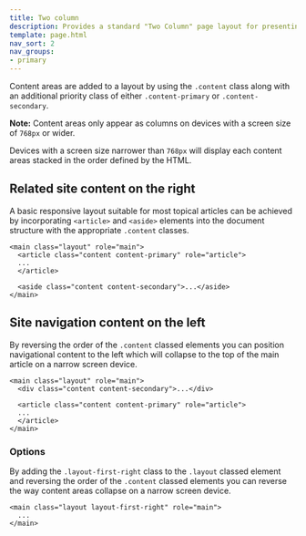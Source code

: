 ```yaml
---
title: Two column
description: Provides a standard "Two Column" page layout for presenting articles or topics.
template: page.html
nav_sort: 2
nav_groups:
- primary
---
```


Content areas are added to a layout by using the <code>.content</code> class along with
an additional priority class of either <code>.content-primary</code> or
<code>.content-secondary</code>.

<div class="alert alert-info">
  <p><strong>Note:</strong> Content areas only appear as columns on devices with a
    screen size of <code>768px</code> or wider.</p>

  <p>Devices with a screen size narrower than <code>768px</code> will display
    each content areas stacked in the order defined by the HTML.</p>
</div>

## Related site content on the right

A basic responsive layout suitable for most topical articles can be
achieved by incorporating <code>&lt;article&gt;</code> and <code>&lt;aside&gt;</code> elements
into the document structure with the appropriate <code>.content</code> classes.

<pre class="prettyprint linenums"><code>&lt;main class="layout" role="main"&gt;
  &lt;article class="content content-primary" role="article"&gt;
  ...
  &lt;/article&gt;

  &lt;aside class="content content-secondary"&gt;...&lt;/aside&gt;
&lt;/main&gt;
</code></pre>


## Site navigation content on the left

By reversing the order of the <code>.content</code> classed elements you can
position navigational content to the left which will collapse to the
top of the main article on a narrow screen device.

<pre class="prettyprint linenums"><code>&lt;main class="layout" role="main"&gt;
  &lt;div class="content content-secondary"&gt;...&lt;/div&gt;

  &lt;article class="content content-primary" role="article"&gt;
  ...
  &lt;/article&gt;
&lt;/main&gt;
</code></pre>

### Options

By adding the <code>.layout-first-right</code> class to the <code>.layout</code>
classed element and reversing the order of the <code>.content</code> classed
elements you can reverse the way content areas collapse on a narrow screen device.

<pre class="prettyprint linenums"><code>&lt;main class="layout layout-first-right" role="main"&gt;
  ...
&lt;/main&gt;
</code></pre>
